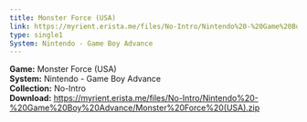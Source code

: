 ```yaml
---
title: Monster Force (USA)
link: https://myrient.erista.me/files/No-Intro/Nintendo%20-%20Game%20Boy%20Advance/Monster%20Force%20(USA).zip
type: single1
System: Nintendo - Game Boy Advance
---
```

<b>Game:</b> Monster Force (USA)<br>
<b>System:</b> Nintendo - Game Boy Advance<br>
<b>Collection:</b> No-Intro<br>
<b>Download:</b> https://myrient.erista.me/files/No-Intro/Nintendo%20-%20Game%20Boy%20Advance/Monster%20Force%20(USA).zip